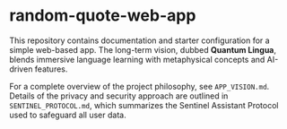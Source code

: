 # random-quote-web-app

This repository contains documentation and starter configuration for a simple web-based app. The long-term vision, dubbed **Quantum Lingua**, blends immersive language learning with metaphysical concepts and AI-driven features.

For a complete overview of the project philosophy, see `APP_VISION.md`. Details of the privacy and security approach are outlined in `SENTINEL_PROTOCOL.md`, which summarizes the Sentinel Assistant Protocol used to safeguard all user data.
